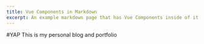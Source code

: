 ```yaml
---
title: Vue Components in Markdown
excerpt: An example markdown page that has Vue Components inside of it!
---
```

#YAP
This is my personal blog and portfolio
